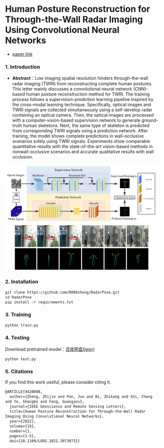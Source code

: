 # Human Posture Reconstruction for Through-the-Wall Radar Imaging Using Convolutional Neural Networks
- [paper link](https://ieeexplore.ieee.org/document/9420808)

### 1. Introduction

- **Abstract**：Low imaging spatial resolution hinders through-the-wall radar imaging (TWRI) from reconstructing complete human postures. This letter mainly discusses a convolutional neural network (CNN)-based human posture reconstruction method for TWRI. The training process follows a supervision-prediction learning pipeline inspired by the cross-modal learning technique. Specifically, optical images and TWRI signals are collected simultaneously using a self-develop radar containing an optical camera. Then, the optical images are processed with a computer-vision-based supervision network to generate ground-truth human skeletons. Next, the same type of skeleton is predicted from corresponding TWRI signals using a prediction network. After training, the model shows complete predictions in wall-occlusive scenarios solely using TWRI signals. Experiments show comparable quantitative results with the state-of-the-art vision-based methods in nonwall-occlusive scenarios and accurate qualitative results with wall occlusion.

![](./img/model.png)
![](./img/result.png)


### 2. Installation

```
git clone https://github.com/0809zheng/RadarPose.git
cd RadarPose
pip install -r requirements.txt
```

### 3. Training

```
python train.py
```

### 4. Testing
Download pretrained model：[百度网盘(jggv)](https://pan.baidu.com/s/1NlvYjPONKEc0cLOuWdVRsg)

```
python test.py
``` 

### 5. Citations

If you find this work useful, please consider citing it.

```
@ARTICLE{9420808,
  author={Zheng, Zhijie and Pan, Jun and Ni, Zhikang and Shi, Cheng and Ye, Shengbo and Fang, Guangyou},
  journal={IEEE Geoscience and Remote Sensing Letters}, 
  title={Human Posture Reconstruction for Through-the-Wall Radar Imaging Using Convolutional Neural Networks}, 
  year={2022},
  volume={19},
  number={},
  pages={1-5},
  doi={10.1109/LGRS.2021.3073073}}
```
